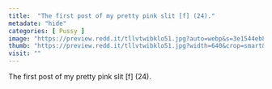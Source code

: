 ```yaml
---
title:  "The first post of my pretty pink slit [f] (24)."
metadate: "hide"
categories: [ Pussy ]
image: "https://preview.redd.it/tllvtwibklo51.jpg?auto=webp&s=3e1544eb8db106657ddf07d9e640890359b7596b"
thumb: "https://preview.redd.it/tllvtwibklo51.jpg?width=640&crop=smart&auto=webp&s=ce1ec1e934d7a7b5f95286da61fcfbeb09133bab"
visit: ""
---
```

The first post of my pretty pink slit [f] (24).
